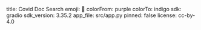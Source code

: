 title: Covid Doc Search
emoji: 🔬
colorFrom: purple
colorTo: indigo
sdk: gradio
sdk_version: 3.35.2
app_file: src/app.py
pinned: false
license: cc-by-4.0